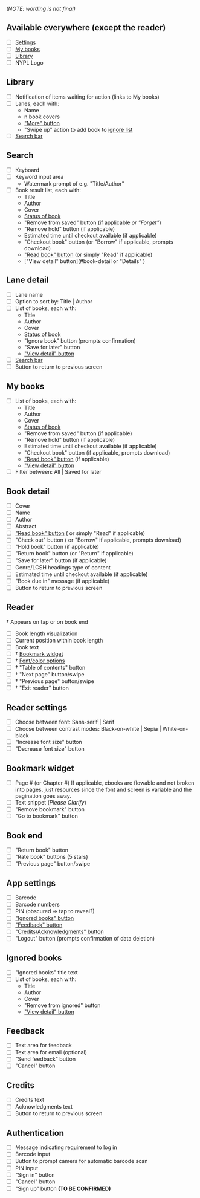 _(NOTE: wording is not final)_
## Available everywhere (except the reader)
- [ ] [Settings](#app-settings)
- [ ] [My books](#my-books)
- [ ] [Library](#library)
- [ ] NYPL Logo

## Library
- [ ] Notification of items waiting for action (links to My books)
- [ ] Lanes, each with:
  - Name
  - n book covers
  - ["More" button](#lane-detail)
  - "Swipe up" action to add book to [ignore list](#ignored-books)
- [ ] [Search bar](#search)

## Search
- [ ] Keyboard
- [ ] Keyword input area
  - Watermark prompt of e.g. "Title/Author"
- [ ] Book result list, each with:
  - Title
  - Author
  - Cover
  - [Status of book](https://github.com/NYPL/iOS-Reader/wiki/Information-Architecture#client-book-states)
  - "Remove from saved" button (if applicable _or "Forget"_)
  - "Remove hold" button (if applicable)
  - Estimated time until checkout available (if applicable)
  - "Checkout book" button (or "Borrow" if applicable, prompts download)
  - ["Read book" button](#reader) (or simply "Read" if applicable)
  - ["View detail" button](#book-detail or "Details" )

## Lane detail
- [ ] Lane name
- [ ] Option to sort by: Title | Author
- [ ] List of books, each with:
  - Title
  - Author
  - Cover
  - [Status of book](https://github.com/NYPL/iOS-Reader/wiki/Information-Architecture#client-book-states)
  - "Ignore book" button (prompts confirmation)
  - "Save for later" button
  - ["View detail" button](#book-detail)
- [ ] [Search bar](#search)
- [ ] Button to return to previous screen

## My books
- [ ] List of books, each with:
  - Title
  - Author
  - Cover
  - [Status of book](https://github.com/NYPL/iOS-Reader/wiki/Information-Architecture#client-book-states)
  - "Remove from saved" button (if applicable)
  - "Remove hold" button (if applicable)
  - Estimated time until checkout available (if applicable)
  - "Checkout book" button (if applicable, prompts download)
  - ["Read book" button](#reader) (if applicable)
  - ["View detail" button](#book-detail)
- [ ] Filter between: All | Saved for later

## Book detail
- [ ] Cover
- [ ] Name
- [ ] Author
- [ ] Abstract
- [ ] ["Read book" button](#reader) ( or simply "Read" if applicable)
- [ ] "Check out" button ( or "Borrow" if applicable, prompts download)
- [ ] "Hold book" button (if applicable)
- [ ] "Return book" button (or "Return" if applicable)
- [ ] "Save for later" button (if applicable)
- [ ] Genre/LCSH headings type of content
- [ ] Estimated time until checkout available (if applicable)
- [ ] "Book due in" message (if applicable)
- [ ] Button to return to previous screen

## Reader
† Appears on tap or on book end
- [ ] Book length visualization
- [ ] Current position within book length
- [ ] Book text
- [ ] † [Bookmark widget](#bookmark-widget)
- [ ] † [Font/color options](#reader-settings)
- [ ] † "Table of contents" button
- [ ] † "Next page" button/swipe
- [ ] † "Previous page" button/swipe
- [ ] † "Exit reader" button

## Reader settings
- [ ] Choose between font: Sans-serif | Serif
- [ ] Choose between contrast modes: Black-on-white | Sepia | White-on-black
- [ ] "Increase font size" button
- [ ] "Decrease font size" button

## Bookmark widget
- [ ] Page # (or Chapter #)  If applicable, ebooks are flowable and not broken into pages, just resources since the font and screen is variable and the pagination goes away.
- [ ] Text snippet (_Please Clarify_)
- [ ] "Remove bookmark" button
- [ ] "Go to bookmark" button

## Book end
- [ ] "Return book" button
- [ ] "Rate book" buttons (5 stars)
- [ ] "Previous page" button/swipe

## App settings
- [ ] Barcode
- [ ] Barcode numbers
- [ ] PIN (obscured => tap to reveal?)
- [ ] ["Ignored books" button](#ignored-books)
- [ ] ["Feedback" button](#feedback)
- [ ] ["Credits/Acknowledgments" button](#credits)
- [ ] "Logout" button (prompts confirmation of data deletion)

## Ignored books
- [ ] "Ignored books" title text
- [ ] List of books, each with:
  - Title
  - Author
  - Cover
  - "Remove from ignored" button
  - ["View detail" button](#book-detail)

## Feedback
- [ ] Text area for feedback
- [ ] Text area for email (optional)
- [ ] "Send feedback" button
- [ ] "Cancel" button

## Credits
- [ ] Credits text
- [ ] Acknowledgments text
- [ ] Button to return to previous screen

## Authentication
- [ ] Message indicating requirement to log in
- [ ] Barcode input
- [ ] Button to prompt camera for automatic barcode scan
- [ ] PIN input
- [ ] "Sign in" button
- [ ] "Cancel" button
- [ ] "Sign up" button **(TO BE CONFIRMED)**